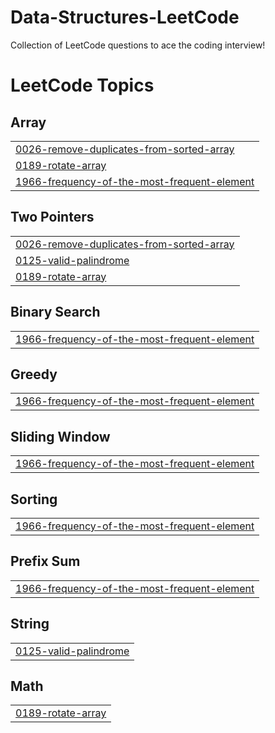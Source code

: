 # Data-Structures-LeetCode
Collection of LeetCode questions to ace the coding interview!

<!---LeetCode Topics Start-->
# LeetCode Topics
## Array
|  |
| ------- |
| [0026-remove-duplicates-from-sorted-array](https://github.com/Tanu-Shree-31/Data-Structures-LeetCode/tree/master/0026-remove-duplicates-from-sorted-array) |
| [0189-rotate-array](https://github.com/Tanu-Shree-31/Data-Structures-LeetCode/tree/master/0189-rotate-array) |
| [1966-frequency-of-the-most-frequent-element](https://github.com/Tanu-Shree-31/Data-Structures-LeetCode/tree/master/1966-frequency-of-the-most-frequent-element) |
## Two Pointers
|  |
| ------- |
| [0026-remove-duplicates-from-sorted-array](https://github.com/Tanu-Shree-31/Data-Structures-LeetCode/tree/master/0026-remove-duplicates-from-sorted-array) |
| [0125-valid-palindrome](https://github.com/Tanu-Shree-31/Data-Structures-LeetCode/tree/master/0125-valid-palindrome) |
| [0189-rotate-array](https://github.com/Tanu-Shree-31/Data-Structures-LeetCode/tree/master/0189-rotate-array) |
## Binary Search
|  |
| ------- |
| [1966-frequency-of-the-most-frequent-element](https://github.com/Tanu-Shree-31/Data-Structures-LeetCode/tree/master/1966-frequency-of-the-most-frequent-element) |
## Greedy
|  |
| ------- |
| [1966-frequency-of-the-most-frequent-element](https://github.com/Tanu-Shree-31/Data-Structures-LeetCode/tree/master/1966-frequency-of-the-most-frequent-element) |
## Sliding Window
|  |
| ------- |
| [1966-frequency-of-the-most-frequent-element](https://github.com/Tanu-Shree-31/Data-Structures-LeetCode/tree/master/1966-frequency-of-the-most-frequent-element) |
## Sorting
|  |
| ------- |
| [1966-frequency-of-the-most-frequent-element](https://github.com/Tanu-Shree-31/Data-Structures-LeetCode/tree/master/1966-frequency-of-the-most-frequent-element) |
## Prefix Sum
|  |
| ------- |
| [1966-frequency-of-the-most-frequent-element](https://github.com/Tanu-Shree-31/Data-Structures-LeetCode/tree/master/1966-frequency-of-the-most-frequent-element) |
## String
|  |
| ------- |
| [0125-valid-palindrome](https://github.com/Tanu-Shree-31/Data-Structures-LeetCode/tree/master/0125-valid-palindrome) |
## Math
|  |
| ------- |
| [0189-rotate-array](https://github.com/Tanu-Shree-31/Data-Structures-LeetCode/tree/master/0189-rotate-array) |
<!---LeetCode Topics End-->
